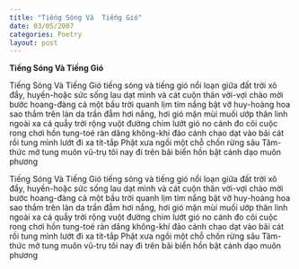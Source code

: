 ```yaml
---
title: "Tiếng Sóng Và  Tiếng Gió"
date: 03/05/2007
categories: Poetry
layout: post
---
```


**Tiếng Sóng Và  Tiếng Gió**

Tiếng Sóng Và Tiếng Gió
tiếng sóng và tiếng gió
nổi loạn giữa đất trời
xô đẩy, huyền-hoặc sức sống
lau dạt mình và cát cuộn thân
vời-vợi chào mời bước hoang-đàng
cả một bầu trời quanh lịm tím
nắng bật vỡ huy-hoàng hoa sao thắm
trên làn da trần đẫm hơi nắng, hơi gió
mặn mùi muối ướp thân linh
ngoài xa cá quẫy
trời rộng vuột đường chim lướt gió no
cánh đo cõi cuộc rong chơi
hồn tung-toé ràn dâng không-khí
đảo cánh chao dạt vào bãi cát
rồi tung mình lướt đi xa tít-tắp
Phật xưa ngồi một chỗ
chốn rừng sâu
Tâm-thức mở tung muôn vũ-trụ
tôi nay đi trên bãi biển
hồn bật cánh dạo muôn phương

Tiếng Sóng Và Tiếng Gió
tiếng sóng và tiếng gió
nổi loạn giữa đất trời
xô đẩy, huyền-hoặc sức sống
lau dạt mình và cát cuộn thân
vời-vợi chào mời bước hoang-đàng
cả một bầu trời quanh lịm tím
nắng bật vỡ huy-hoàng hoa sao thắm
trên làn da trần đẫm hơi nắng, hơi gió
mặn mùi muối ướp thân linh
ngoài xa cá quẫy
trời rộng vuột đường chim lướt gió no
cánh đo cõi cuộc rong chơi
hồn tung-toé ràn dâng không-khí
đảo cánh chao dạt vào bãi cát
rồi tung mình lướt đi xa tít-tắp
Phật xưa ngồi một chỗ
chốn rừng sâu
Tâm-thức mở tung muôn vũ-trụ
tôi nay đi trên bãi biển
hồn bật cánh dạo muôn phương
